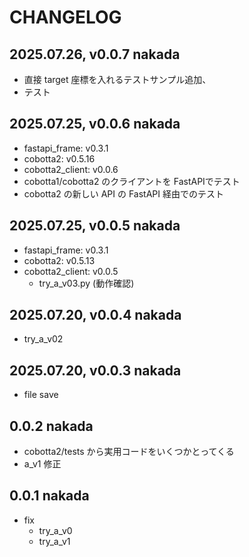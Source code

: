 # CHANGELOG

## 2025.07.26, v0.0.7  nakada

- 直接 target 座標を入れるテストサンプル追加、
- テスト
 
## 2025.07.25, v0.0.6  nakada

- fastapi_frame: v0.3.1
- cobotta2: v0.5.16
- cobotta2_client: v0.0.6
- cobotta1/cobotta2 のクライアントを FastAPIでテスト
- cobotta2 の新しい API の FastAPI 経由でのテスト

## 2025.07.25, v0.0.5  nakada

- fastapi_frame: v0.3.1
- cobotta2: v0.5.13
- cobotta2_client: v0.0.5
  - try_a_v03.py (動作確認)
 
## 2025.07.20, v0.0.4  nakada

- try_a_v02
 
## 2025.07.20, v0.0.3  nakada
 
- file save
 
## 0.0.2 nakada

- cobotta2/tests から実用コードをいくつかとってくる
- a_v1 修正
 
## 0.0.1 nakada

- fix
    - try_a_v0
    - try_a_v1